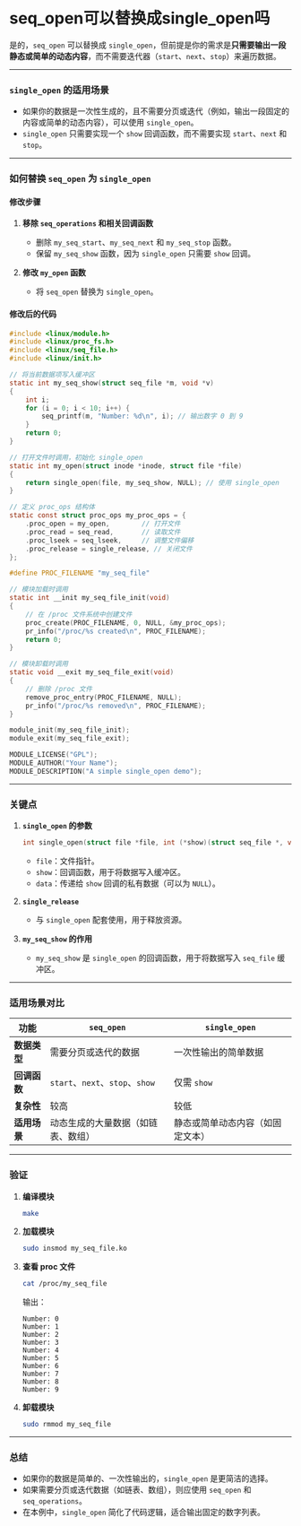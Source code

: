 # seq_open可以替换成single_open吗

是的，`seq_open` 可以替换成 `single_open`，但前提是你的需求是**只需要输出一段静态或简单的动态内容**，而不需要迭代器（`start`、`next`、`stop`）来遍历数据。

---

### **`single_open` 的适用场景**

- 如果你的数据是一次性生成的，且不需要分页或迭代（例如，输出一段固定的内容或简单的动态内容），可以使用 `single_open`。
- `single_open` 只需要实现一个 `show` 回调函数，而不需要实现 `start`、`next` 和 `stop`。

---

### **如何替换 `seq_open` 为 `single_open`**

#### 修改步骤

1. **移除 `seq_operations` 和相关回调函数**
   - 删除 `my_seq_start`、`my_seq_next` 和 `my_seq_stop` 函数。
   - 保留 `my_seq_show` 函数，因为 `single_open` 只需要 `show` 回调。

2. **修改 `my_open` 函数**
   - 将 `seq_open` 替换为 `single_open`。

#### 修改后的代码

```c
#include <linux/module.h>
#include <linux/proc_fs.h>
#include <linux/seq_file.h>
#include <linux/init.h>

// 将当前数据项写入缓冲区
static int my_seq_show(struct seq_file *m, void *v)
{
    int i;
    for (i = 0; i < 10; i++) {
        seq_printf(m, "Number: %d\n", i); // 输出数字 0 到 9
    }
    return 0;
}

// 打开文件时调用，初始化 single_open
static int my_open(struct inode *inode, struct file *file)
{
    return single_open(file, my_seq_show, NULL); // 使用 single_open
}

// 定义 proc_ops 结构体
static const struct proc_ops my_proc_ops = {
    .proc_open = my_open,        // 打开文件
    .proc_read = seq_read,       // 读取文件
    .proc_lseek = seq_lseek,     // 调整文件偏移
    .proc_release = single_release, // 关闭文件
};

#define PROC_FILENAME "my_seq_file"

// 模块加载时调用
static int __init my_seq_file_init(void)
{
    // 在 /proc 文件系统中创建文件
    proc_create(PROC_FILENAME, 0, NULL, &my_proc_ops);
    pr_info("/proc/%s created\n", PROC_FILENAME);
    return 0;
}

// 模块卸载时调用
static void __exit my_seq_file_exit(void)
{
    // 删除 /proc 文件
    remove_proc_entry(PROC_FILENAME, NULL);
    pr_info("/proc/%s removed\n", PROC_FILENAME);
}

module_init(my_seq_file_init);
module_exit(my_seq_file_exit);

MODULE_LICENSE("GPL");
MODULE_AUTHOR("Your Name");
MODULE_DESCRIPTION("A simple single_open demo");
```

---

### **关键点**

1. **`single_open` 的参数**

   ```c
   int single_open(struct file *file, int (*show)(struct seq_file *, void *), void *data);
   ```

   - `file`：文件指针。
   - `show`：回调函数，用于将数据写入缓冲区。
   - `data`：传递给 `show` 回调的私有数据（可以为 `NULL`）。

2. **`single_release`**
   - 与 `single_open` 配套使用，用于释放资源。

3. **`my_seq_show` 的作用**
   - `my_seq_show` 是 `single_open` 的回调函数，用于将数据写入 `seq_file` 缓冲区。

---

### **适用场景对比**

| 功能                | `seq_open`                     | `single_open`               |
|---------------------|--------------------------------|-----------------------------|
| **数据类型**         | 需要分页或迭代的数据            | 一次性输出的简单数据         |
| **回调函数**         | `start`、`next`、`stop`、`show` | 仅需 `show`                 |
| **复杂性**           | 较高                           | 较低                        |
| **适用场景**         | 动态生成的大量数据（如链表、数组） | 静态或简单动态内容（如固定文本） |

---

### **验证**

1. **编译模块**

   ```bash
   make
   ```

2. **加载模块**

   ```bash
   sudo insmod my_seq_file.ko
   ```

3. **查看 proc 文件**

   ```bash
   cat /proc/my_seq_file
   ```

   输出：

   ```
   Number: 0
   Number: 1
   Number: 2
   Number: 3
   Number: 4
   Number: 5
   Number: 6
   Number: 7
   Number: 8
   Number: 9
   ```

4. **卸载模块**

   ```bash
   sudo rmmod my_seq_file
   ```

---

### **总结**

- 如果你的数据是简单的、一次性输出的，`single_open` 是更简洁的选择。
- 如果需要分页或迭代数据（如链表、数组），则应使用 `seq_open` 和 `seq_operations`。
- 在本例中，`single_open` 简化了代码逻辑，适合输出固定的数字列表。
